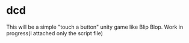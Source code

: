 # dcd
This will be a simple "touch a button" unity game like Blip Blop. Work in progress(I attached only the script file)
